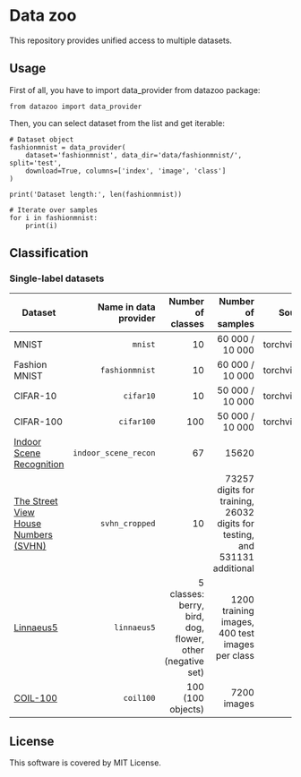 # Data zoo

This repository provides unified access to multiple datasets.

## Usage

First of all, you have to import data_provider from datazoo package:

```
from datazoo import data_provider
```

Then, you can select dataset from the list and get iterable:

```
# Dataset object
fashionmnist = data_provider(
	dataset='fashionmnist',	data_dir='data/fashionmnist/', split='test',
	download=True, columns=['index', 'image', 'class']
)

print('Dataset length:', len(fashionmnist))

# Iterate over samples
for i in fashionmnist:
    print(i) 
```

## Classification

### Single-label datasets

| Dataset | Name in data provider | Number of classes | Number of samples | Source | Auto downloading |
| --- | ---: | ---: | ---: | ---: | ---: |
| MNIST | `mnist` | 10 | 60 000 / 10 000 | torchvision | Yes |
| Fashion MNIST | `fashionmnist`| 10 | 60 000 / 10 000 | torchvision | Yes |
| CIFAR-10 | `cifar10` | 10 | 50 000 / 10 000 | torchvision | Yes |
| CIFAR-100 | `cifar100` | 100 | 50 000 / 10 000 | torchvision | Yes |
| [Indoor Scene Recognition](http://web.mit.edu/torralba/www/indoor.html) | `indoor_scene_recon` | 67 | 15620 | -- | Yes |
| [The Street View House Numbers (SVHN)](http://ufldl.stanford.edu/housenumbers/) | `svhn_cropped` | 10 | 73257 digits for training, 26032 digits for testing, and 531131 additional | -- | Yes |
| [Linnaeus5](http://chaladze.com/l5/) | `linnaeus5` | 5 classes: berry, bird, dog, flower, other (negative set) | 1200 training images, 400 test images per class | -- | Yes |
| [COIL-100](http://www1.cs.columbia.edu/CAVE/software/softlib/coil-100.php) | `coil100` | 100 (100 objects) | 7200 images | -- | Yes |

<!-- ### Multiple labels datasets -->
<!-- 
## Segmentation

| Dataset | Number of classes | Number of samples | Description | Source |
| --- | ---: | ---: | ---: | ---: |
| ADE20k | 10 | 60 000 / 10 000 | General-purpose scene parsing | torchvision | -->

## License
This software is covered by MIT License.